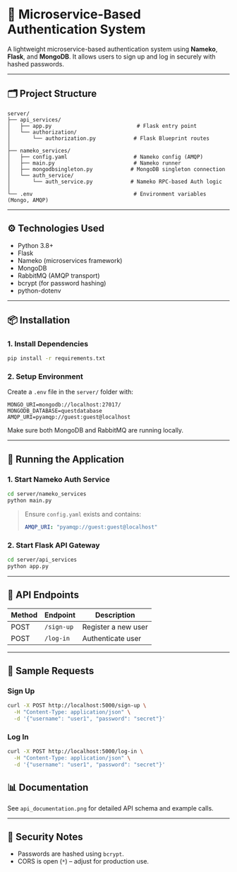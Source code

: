 # 🔐 Microservice-Based Authentication System

A lightweight microservice-based authentication system using **Nameko**, **Flask**, and **MongoDB**. It allows users to sign up and log in securely with hashed passwords.


---

## 🗂️ Project Structure

```
server/
├── api_services/
│   ├── app.py                           # Flask entry point
│   └── authorization/
│       └── authorization.py            # Flask Blueprint routes
│
├── nameko_services/
│   ├── config.yaml                     # Nameko config (AMQP)
│   ├── main.py                         # Nameko runner
│   ├── mongodbsingleton.py            # MongoDB singleton connection
│   └── auth_service/
│       └── auth_service.py            # Nameko RPC-based Auth logic
│
└── .env                                # Environment variables (Mongo, AMQP)
```

---

## ⚙️ Technologies Used

- Python 3.8+
- Flask
- Nameko (microservices framework)
- MongoDB
- RabbitMQ (AMQP transport)
- bcrypt (for password hashing)
- python-dotenv

---

## 📦 Installation

### 1. Install Dependencies

```bash
pip install -r requirements.txt
```

### 2. Setup Environment

Create a `.env` file in the `server/` folder with:

```env
MONGO_URI=mongodb://localhost:27017/
MONGODB_DATABASE=questdatabase
AMQP_URI=pyamqp://guest:guest@localhost
```

Make sure both MongoDB and RabbitMQ are running locally.

---

## 🚀 Running the Application

### 1. Start Nameko Auth Service

```bash
cd server/nameko_services
python main.py
```

> Ensure `config.yaml` exists and contains:
> ```yaml
> AMQP_URI: "pyamqp://guest:guest@localhost"
> ```

### 2. Start Flask API Gateway

```bash
cd server/api_services
python app.py
```

---

## 📡 API Endpoints

| Method | Endpoint    | Description         |
|--------|-------------|---------------------|
| POST   | `/sign-up`  | Register a new user |
| POST   | `/log-in`   | Authenticate user   |

---

## 🔐 Sample Requests

### Sign Up

```bash
curl -X POST http://localhost:5000/sign-up \
  -H "Content-Type: application/json" \
  -d '{"username": "user1", "password": "secret"}'
```

### Log In

```bash
curl -X POST http://localhost:5000/log-in \
  -H "Content-Type: application/json" \
  -d '{"username": "user1", "password": "secret"}'
```



## 📊 Documentation

See `api_documentation.png` for detailed API schema and example calls.

---

## 🔐 Security Notes

- Passwords are hashed using `bcrypt`.
- CORS is open (`*`) – adjust for production use.
